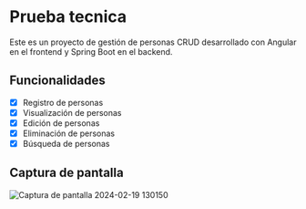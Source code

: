# Prueba tecnica

Este es un proyecto de gestión de personas CRUD desarrollado con Angular en el frontend y Spring Boot en el backend.

## Funcionalidades

- [x] Registro de personas
- [x] Visualización de personas
- [x] Edición de personas
- [x] Eliminación de personas
- [x] Búsqueda de personas

## Captura de pantalla

![Captura de pantalla 2024-02-19 130150](https://github.com/asdrubalzp/employee-management/assets/49705410/1752ea94-85f1-47d9-97ac-8fc2d4a037a8)
